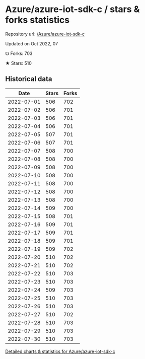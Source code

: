 # Azure/azure-iot-sdk-c / stars & forks statistics

Repository url: [/Azure/azure-iot-sdk-c](https://github.com/Azure/azure-iot-sdk-c)

Updated on Oct 2022, 07

☋ Forks: 703

★ Stars: 510

## Historical data
| Date | Stars | Forks |
|------|-------|-------|
| 2022-07-01 | 506 | 702 | 
| 2022-07-02 | 506 | 701 | 
| 2022-07-03 | 506 | 701 | 
| 2022-07-04 | 506 | 701 | 
| 2022-07-05 | 507 | 701 | 
| 2022-07-06 | 507 | 701 | 
| 2022-07-07 | 508 | 700 | 
| 2022-07-08 | 508 | 700 | 
| 2022-07-09 | 508 | 700 | 
| 2022-07-10 | 508 | 700 | 
| 2022-07-11 | 508 | 700 | 
| 2022-07-12 | 508 | 700 | 
| 2022-07-13 | 508 | 700 | 
| 2022-07-14 | 509 | 700 | 
| 2022-07-15 | 508 | 701 | 
| 2022-07-16 | 509 | 701 | 
| 2022-07-17 | 509 | 701 | 
| 2022-07-18 | 509 | 701 | 
| 2022-07-19 | 509 | 702 | 
| 2022-07-20 | 510 | 702 | 
| 2022-07-21 | 510 | 702 | 
| 2022-07-22 | 510 | 703 | 
| 2022-07-23 | 510 | 703 | 
| 2022-07-24 | 509 | 703 | 
| 2022-07-25 | 510 | 703 | 
| 2022-07-26 | 510 | 703 | 
| 2022-07-27 | 510 | 702 | 
| 2022-07-28 | 510 | 703 | 
| 2022-07-29 | 510 | 703 | 
| 2022-07-30 | 510 | 703 | 


[Detailed charts & statistics for Azure/azure-iot-sdk-c](https://reviewgithub.com/rep/Azure/azure-iot-sdk-c)
